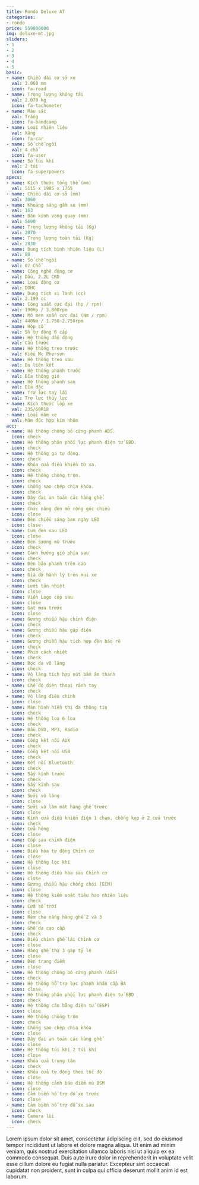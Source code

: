 ```yaml
---
title: Rondo Deluxe AT
categories:
- rondo
price: 559000000
img: deluxe-mt.jpg
sliders:
- 1
- 2
- 3
- 4
- 5
basic:
- name: Chiều dài cơ sở xe
  val: 3.060 mm
  icon: fa-road
- name: Trọng lượng không tải
  val: 2.070 kg
  icon: fa-tachometer
- name: Màu sắc
  val: Trắng
  icon: fa-bandcamp
- name: Loại nhiên liệu
  val: Xăng
  icon: fa-car
- name: Số chỗ ngồi
  val: 4 chỗ
  icon: fa-user
- name: Số túi khí
  val: 2 túi
  icon: fa-superpowers
specs:
- name: Kích thước tổng thể (mm)
  val: 5115 x 1985 x 1755
- name: Chiều dài cơ sở (mm)
  val: 3060
- name: Khoảng sáng gầm xe (mm)
  val: 163
- name: Bán kính vòng quay (mm)
  val: 5600
- name: Trọng lượng không tải (Kg)
  val: 2070
- name: Trọng lượng toàn tải (Kg)
  val: 2830
- name: Dung tích bình nhiên liệu (L)
  val: 80
- name: Số chỗ ngồi
  val: 07 Chỗ
- name: Công nghệ động cơ
  val: Dầu, 2.2L CRD
- name: Loại động cơ
  val: DOHC
- name: Dung tích xi lanh (cc)
  val: 2.199 cc
- name: Công suất cực đại (hp / rpm)
  val: 190Hp / 3.800rpm
- name: Mô men xoắn cực đại (Nm / rpm)
  val: 440Nm / 1.750~2.750rpm
- name: Hộp số
  val: Số tự động 6 cấp
- name: Hệ thống dẫn động
  val: Cầu trước
- name: Hệ thống treo trước
  val: Kiểu Mc Pherson
- name: Hệ thống treo sau
  val: Đa liên kết
- name: Hệ thống phanh trước
  val: Đĩa thông gió
- name: Hệ thống phanh sau
  val: Đĩa đặc
- name: Trợ lực tay lái
  val: Trợ lực thủy lực
- name: Kích thước lốp xe
  val: 235/60R18
- name: Loại mâm xe
  val: Mâm đúc hợp kim nhôm
acc:
- name: Hệ thống chống bó cứng phanh ABS.
  icon: check
- name: Hệ thống phân phối lực phanh điện tử EBD.
  icon: check
- name: Hệ thống ga tự động.
  icon: check
- name: Khóa cửa điều khiển từ xa.
  icon: check
- name: Hệ thống chống trộm.
  icon: check
- name: Chống sao chép chìa khóa.
  icon: check
- name: Dây đai an toàn các hàng ghế.
  icon: check
- name: Chức năng đèn mở rộng góc chiếu
  icon: close
- name: Đèn chiếu sáng ban ngày LED
  icon: close
- name: Cụm đèn sau LED
  icon: close
- name: Đèn sương mù trước
  icon: check
- name: Cánh hướng gió phía sau
  icon: check
- name: Đèn báo phanh trên cao
  icon: check
- name: Giá đỡ hành lý trên mui xe
  icon: check
- name: Lưới tản nhiệt
  icon: close
- name: Viền Logo cốp sau
  icon: close
- name: Gạt mưa trước
  icon: close
- name: Gương chiếu hậu chỉnh điện
  icon: check
- name: Gương chiếu hậu gập điện
  icon: check
- name: Gương chiếu hậu tích hợp đèn báo rẽ
  icon: check
- name: Phim cách nhiệt
  icon: check
- name: Bọc da vô lăng
  icon: check
- name: Vô lăng tích hợp nút bấm âm thanh
  icon: check
- name: Chế độ điện thoại rảnh tay
  icon: check
- name: Vô lăng điều chỉnh
  icon: close
- name: Màn hình hiển thị đa thông tin
  icon: check
- name: Hệ thống loa 6 loa
  icon: check
- name: Đầu DVD, MP3, Radio
  icon: check
- name: Cổng kết nối AUX
  icon: check
- name: Cổng kết nối USB
  icon: check
- name: Kết nối Bluetooth
  icon: check
- name: Sấy kính trước
  icon: check
- name: Sấy kính sau
  icon: check
- name: Sưởi vô lăng
  icon: close
- name: Sưởi và làm mát hàng ghế trước
  icon: close
- name: Kính cửa điều khiển điện 1 chạm, chống kẹp ở 2 cửa trước
  icon: check
- name: Cửa hông
  icon: close
- name: Cốp sau chỉnh điện
  icon: close
- name: Điều hòa tự động Chỉnh cơ
  icon: close
- name: Hệ thống lọc khí
  icon: close
- name: Hệ thống điều hòa sau Chỉnh cơ
  icon: close
- name: Gương chiếu hậu chống chói (ECM)
  icon: close
- name: Hệ thống kiểm soát tiêu hao nhiên liệu
  icon: check
- name: Cửa sổ trời
  icon: close
- name: Rèm che nắng hàng ghế 2 và 3
  icon: check
- name: Ghế da cao cấp
  icon: check
- name: Điều chỉnh ghế lái Chỉnh cơ
  icon: close
- name: Hàng ghế thứ 3 gập tỷ lệ
  icon: close
- name: Đèn trang điểm
  icon: close
- name: Hệ thống chống bó cứng phanh (ABS)
  icon: check
- name: Hệ thống hỗ trợ lực phanh khẩn cấp BA
  icon: close
- name: Hệ thống phân phối lực phanh điện tử EBD
  icon: check
- name: Hệ thống cân bằng điện tử (ESP)
  icon: close
- name: Hệ thống chống trộm
  icon: check
- name: Chống sao chép chìa khóa
  icon: close
- name: Dây đai an toàn các hàng ghế
  icon: close
- name: Hệ thống túi khí 2 túi khí
  icon: close
- name: Khóa cửa trung tâm
  icon: check
- name: Khóa cửa tự động theo tốc độ
  icon: close
- name: Hệ thống cảnh báo điểm mù BSM
  icon: close
- name: Cảm biến hỗ trợ đỗ xe trước
  icon: close
- name: Cảm biến hỗ trợ đỗ xe sau
  icon: check
- name: Camera lùi
  icon: check
---
```


Lorem ipsum dolor sit amet, consectetur adipiscing elit, sed do eiusmod tempor incididunt ut labore et dolore magna aliqua. Ut enim ad minim veniam, quis nostrud exercitation ullamco laboris nisi ut aliquip ex ea commodo consequat. Duis aute irure dolor in reprehenderit in voluptate velit esse cillum dolore eu fugiat nulla pariatur. Excepteur sint occaecat cupidatat non proident, sunt in culpa qui officia deserunt mollit anim id est laborum.
